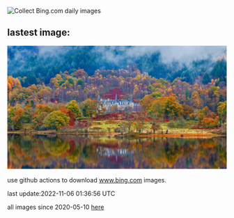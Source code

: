![Collect Bing.com daily images](https://github.com/counter2015/bing-daily-images/workflows/Collect%20Bing.com%20daily%20images/badge.svg)
## lastest image:
![](images/Trossachs.jpg)

use github actions to download www.bing.com images.

last update:2022-11-06 01:36:56 UTC

all images since 2020-05-10 [here](https://github.com/counter2015/bing-daily-images/tree/master/images) 
